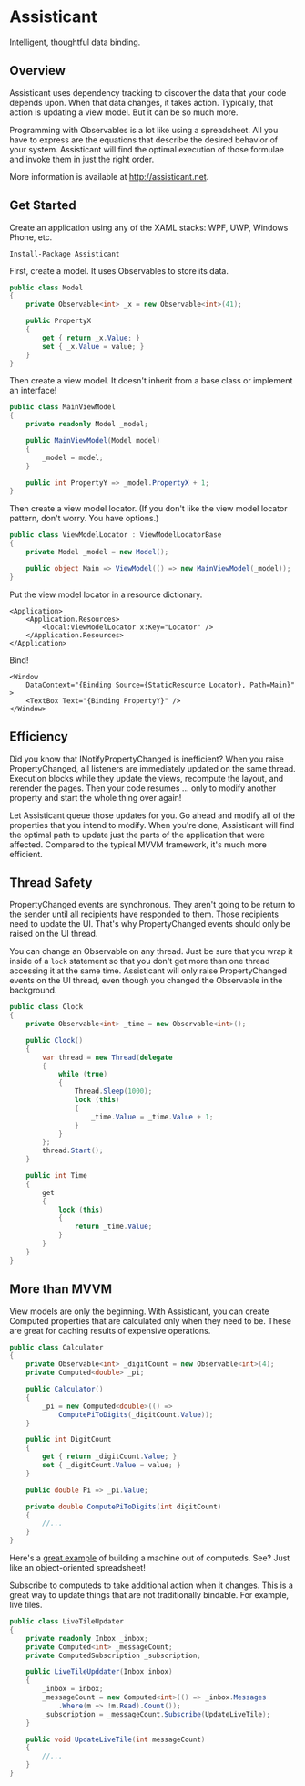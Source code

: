 # Assisticant

Intelligent, thoughtful data binding.

## Overview

Assisticant uses dependency tracking to discover the data that your code depends upon. When that data changes, it takes action. Typically, that action is updating a view model. But it can be so much more.

Programming with Observables is a lot like using a spreadsheet. All you have to express are the equations that describe the desired behavior of your system. Assisticant will find the optimal execution of those formulae and invoke them in just the right order.

More information is available at http://assisticant.net.

## Get Started

Create an application using any of the XAML stacks: WPF, UWP, Windows Phone, etc.

```
Install-Package Assisticant
```

First, create a model. It uses Observables to store its data.

```c#
public class Model
{
    private Observable<int> _x = new Observable<int>(41);

    public PropertyX
    {
        get { return _x.Value; }
        set { _x.Value = value; }
    }
}
```

Then create a view model. It doesn't inherit from a base class or implement an interface!

```c#
public class MainViewModel
{
    private readonly Model _model;

    public MainViewModel(Model model)
    {
        _model = model;
    }

    public int PropertyY => _model.PropertyX + 1;
}
```

Then create a view model locator. (If you don't like the view model locator pattern, don't worry. You have options.)

```c#
public class ViewModelLocator : ViewModelLocatorBase
{
    private Model _model = new Model();

    public object Main => ViewModel(() => new MainViewModel(_model));
}
```

Put the view model locator in a resource dictionary.

```xaml
<Application>
    <Application.Resources>
        <local:ViewModelLocator x:Key="Locator" />
    </Application.Resources>
</Application>
```

Bind!

```xaml
<Window
    DataContext="{Binding Source={StaticResource Locator}, Path=Main}" >
    <TextBox Text="{Binding PropertyY}" />
</Window>
```

## Efficiency

Did you know that INotifyPropertyChanged is inefficient? When you raise PropertyChanged, all listeners are immediately updated on the same thread. Execution blocks while they update the views, recompute the layout, and rerender the pages. Then your code resumes ... only to modify another property and start the whole thing over again!

Let Assisticant queue those updates for you. Go ahead and modify all of the properties that you intend to modify. When you're done, Assisticant will find the optimal path to update just the parts of the application that were affected. Compared to the typical MVVM framework, it's much more efficient.

## Thread Safety

PropertyChanged events are synchronous. They aren't going to be return to the sender until all recipients have responded to them. Those recipients need to update the UI. That's why PropertyChanged events should only be raised on the UI thread.

You can change an Observable on any thread. Just be sure that you wrap it inside of a `lock` statement so that you don't get more than one thread accessing it at the same time. Assisticant will only raise PropertyChanged events on the UI thread, even though you changed the Observable in the background.

```c#
public class Clock
{
    private Observable<int> _time = new Observable<int>();

    public Clock()
    {
        var thread = new Thread(delegate
        {
            while (true)
            {
                Thread.Sleep(1000);
                lock (this)
                {
                    _time.Value = _time.Value + 1;
                }
            }
        };
        thread.Start();
    }

    public int Time
    {
        get
        {
            lock (this)
            {
                return _time.Value;
            }
        }
    }
}
```

## More than MVVM

View models are only the beginning. With Assisticant, you can create Computed properties that are calculated only when they need to be. These are great for caching results of expensive operations.

```c#
public class Calculator
{
    private Observable<int> _digitCount = new Observable<int>(4);
    private Computed<double> _pi;

    public Calculator()
    {
        _pi = new Computed<double>(() =>
            ComputePiToDigits(_digitCount.Value));
    }

    public int DigitCount
    {
        get { return _digitCount.Value; }
        set { _digitCount.Value = value; }
    }

    public double Pi => _pi.Value;

    private double ComputePiToDigits(int digitCount)
    {
        //...
    }
}
```

Here's a [great example](https://github.com/Assisticant/DecisionTree/blob/master/DecisionTree/Models/Nodes/ProbabilityNode.cs#L16) of building a machine out of computeds. See? Just like an object-oriented spreadsheet!

Subscribe to computeds to take additional action when it changes. This is a great way to update things that are not traditionally bindable. For example, live tiles.

```c#
public class LiveTileUpdater
{
    private readonly Inbox _inbox;
    private Computed<int> _messageCount;
    private ComputedSubscription _subscription;

    public LiveTileUpddater(Inbox inbox)
    {
        _inbox = inbox;
        _messageCount = new Computed<int>(() => _inbox.Messages
            .Where(m => !m.Read).Count());
        _subscription = _messageCount.Subscribe(UpdateLiveTile);
    }

    public void UpdateLiveTile(int messageCount)
    {
        //...
    }
}
```
